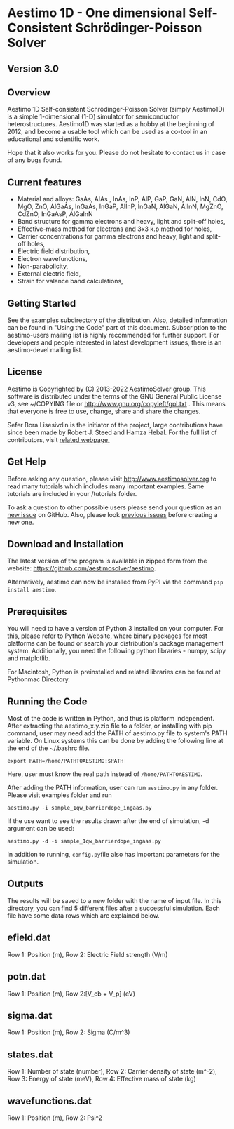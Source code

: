 Aestimo 1D - One dimensional Self-Consistent Schrödinger-Poisson Solver
======================================================
Version 3.0
-------------

Overview
--------

Aestimo 1D Self-consistent Schrödinger-Poisson Solver (simply Aestimo1D) is a simple 1-dimensional (1-D) simulator for semiconductor heterostructures. Aestimo1D was started as a hobby at the beginning of 2012, and become a usable tool which can be used as a co-tool in an educational and scientific work.

Hope that it also works for you. Please do not hesitate to contact us in case of any bugs found.

Current features
----------------

  * Material and alloys: GaAs, AlAs , InAs, InP, AlP, GaP, GaN, AlN, InN, CdO, MgO, ZnO, AlGaAs, InGaAs, InGaP, AlInP, InGaN, AlGaN, AlInN, MgZnO, CdZnO, InGaAsP, AlGaInN
  * Band structure for gamma electrons and heavy, light and split-off holes,
  * Effective-mass method for electrons and 3x3 k.p method for holes,
  * Carrier concentrations for gamma electrons and heavy, light and split-off holes,
  * Electric field distribution,
  * Electron wavefunctions,
  * Non-parabolicity,
  * External electric field,
  * Strain for valance band calculations,

Getting Started
---------------

See the examples subdirectory of the distribution. Also, detailed information can be found in "Using the Code" part of this document. Subscription to the aestimo-users mailing list is highly recommended for further support. For developers and people interested in latest development issues, there is an aestimo-devel mailing list.

License
-------

Aestimo is Copyrighted by (C) 2013-2022 AestimoSolver group. This software is distributed under the terms of the GNU General Public License v3, see ~/COPYING file or http://www.gnu.org/copyleft/gpl.txt . This means that everyone is free to use, change, share and share the changes.

Sefer Bora Lisesivdin is the initiator of the project, large contributions have since been made by Robert J. Steed and Hamza Hebal. For the full list of contributors, visit [related webpage.](https://www.aestimosolver.org/authors.html)

Get Help
--------
Before asking any question, please visit http://www.aestimosolver.org to read many tutorials which includes many important examples. Same tutorials are included in your /tutorials folder.

To ask a question to other possible users please send your question as an [new issue](https://github.com/aestimosolver/aestimo/issues/new/choose) on GitHub. Also, please look [previous issues](https://github.com/aestimosolver/aestimo/issues) before creating a new one.

Download and Installation
-------------------------

The latest version of the program is available in zipped form from the website: https://github.com/aestimosolver/aestimo.

Alternatively, aestimo can now be installed from PyPI via the command `pip install aestimo`.

Prerequisites
-------------

You will need to have a version of Python 3 installed on your computer. For this, please refer to Python Website, where binary packages for most platforms can be found or search your distribution's package management system. Additionally, you need the following python libraries - numpy, scipy and matplotlib.

For Macintosh, Python is preinstalled and related libraries can be found at Pythonmac Directory.

Running the Code
----------------
Most of the code is written in Python, and thus is platform independent. After extracting the aestimo_x.y.zip file to a folder, or installing with pip command, user may need add the PATH of aestimo.py file to system's PATH variable. On Linux systems this can be done by adding the following line at the end of the ~/.bashrc file.

    export PATH=/home/PATHTOAESTIMO:$PATH
    
Here, user must know the real path instead of `/home/PATHTOAESTIMO`.

After adding the PATH information, user can run `aestimo.py` in any folder. Please visit examples folder and run

    aestimo.py -i sample_1qw_barrierdope_ingaas.py

If the use want to see the results drawn after the end of simulation, -d argument can be used:

    aestimo.py -d -i sample_1qw_barrierdope_ingaas.py

In addition to running, `config.py`file also has important parameters for the simulation.

## Outputs

The results will be saved to a new folder with the name of input file. In this directory, you can find 5 different files after a successful simulation. Each file have some data rows which are explained below.

efield.dat
----------

Row 1: Position (m), Row 2: Electric Field strength (V/m)

potn.dat
--------

Row 1: Position (m), Row 2:[V_cb + V_p] (eV)

sigma.dat
---------

Row 1: Position (m), Row 2: Sigma (C/m^3)

states.dat
----------

Row 1: Number of state (number), Row 2: Carrier density of state (m^-2), Row 3: Energy of state (meV), Row 4: Effective mass of state (kg)

wavefunctions.dat
-----------------

Row 1: Position (m), Row 2: Psi^2
